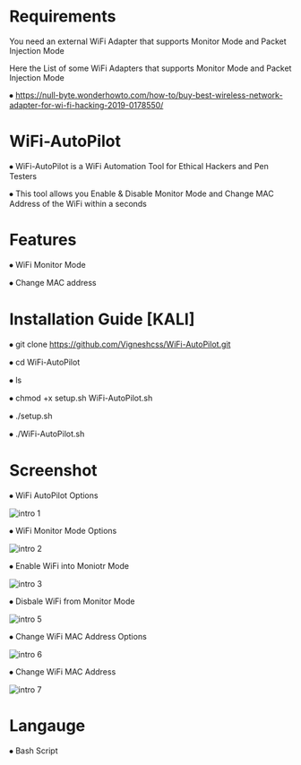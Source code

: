 # Requirements
 You need an external WiFi Adapter that supports Monitor Mode and Packet Injection Mode
 
 Here the List of some WiFi Adapters that supports Monitor Mode and Packet Injection Mode
 
⦁ https://null-byte.wonderhowto.com/how-to/buy-best-wireless-network-adapter-for-wi-fi-hacking-2019-0178550/
 
# WiFi-AutoPilot
⦁  WiFi-AutoPilot is a WiFi Automation Tool for Ethical Hackers and Pen Testers

⦁  This tool allows you Enable & Disable Monitor Mode and Change MAC Address of the WiFi within a seconds

# Features
⦁  WiFi Monitor Mode

⦁  Change MAC address

# Installation Guide [KALI]
⦁ git clone https://github.com/Vigneshcss/WiFi-AutoPilot.git

⦁ cd WiFi-AutoPilot

⦁ ls

⦁ chmod +x setup.sh WiFi-AutoPilot.sh

⦁ ./setup.sh

⦁ ./WiFi-AutoPilot.sh

# Screenshot
⦁ WiFi AutoPilot Options

![intro 1](https://user-images.githubusercontent.com/117492322/208844560-2dccdd74-f6c5-4a8d-a8cd-67e152921057.png)

⦁ WiFi Monitor Mode Options

![intro 2](https://user-images.githubusercontent.com/117492322/208844628-f704fb09-d64d-42bb-ab67-ab7c9a6cf115.png)

⦁ Enable WiFi into Moniotr Mode

![intro 3](https://user-images.githubusercontent.com/117492322/208844695-f099db69-fd0c-4f4a-9683-e4aa9d88c3a3.png)

⦁ Disbale WiFi from Monitor Mode

![intro 5](https://user-images.githubusercontent.com/117492322/208844909-bfa7036c-b89c-497c-a69b-ea5ba43cdf66.png)

⦁ Change WiFi MAC Address Options

![intro 6](https://user-images.githubusercontent.com/117492322/208844996-1ef0c600-d2cc-4e92-a2c4-1523d0000bbd.png)

⦁ Change WiFi MAC Address

![intro 7](https://user-images.githubusercontent.com/117492322/208845082-24512f3a-93ce-41b4-8285-ab65a0bb62cd.png)

# Langauge
⦁ Bash Script
